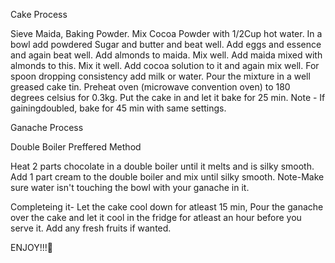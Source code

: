 Cake Process

Sieve Maida, Baking Powder. Mix Cocoa Powder with 1/2Cup hot water. In a bowl add powdered Sugar  and butter and beat well. Add eggs and essence and again beat well. Add almonds to maida. Mix well. Add maida mixed with almonds to this. Mix it well. Add cocoa solution to it and again mix well. For spoon dropping consistency add milk or water. Pour the mixture in a well greased cake tin. 
Preheat oven (microwave convention oven) to 180 degrees celsius for 0.3kg. Put the cake in and let it bake for 25 min. 
Note - If gainingdoubled, bake for 45 min with same settings.

Ganache Process

Double Boiler Preffered Method 

Heat 2 parts chocolate in a double boiler until it melts and is silky smooth. Add 1 part cream to the double boiler and mix until silky smooth.
Note-Make sure water isn't touching the bowl with your ganache in it.

Completeing it- 
Let the cake cool down for atleast 15 min, Pour the ganache over the cake and let it cool in the fridge for atleast an hour before you serve it. Add any fresh fruits if wanted. 

ENJOY!!!🤤